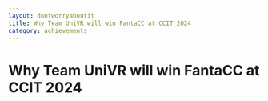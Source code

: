 ```yaml
---
layout: dontworryaboutit
title: Why Team UniVR will win FantaCC at CCIT 2024
category: achievements
---
```


# Why Team UniVR will win FantaCC at CCIT 2024
